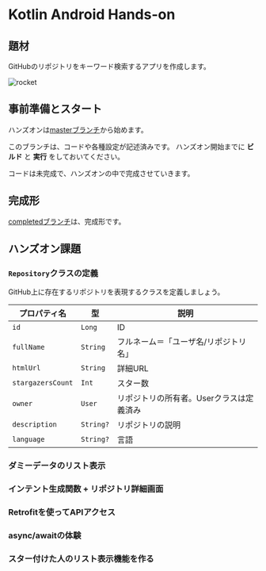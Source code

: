 # Kotlin Android Hands-on

## 題材

GitHubのリポジトリをキーワード検索するアプリを作成します。

![rocket](https://raw.github.com/ntaro/kotlin-android-hands-on/master/art/capture.gif)

## 事前準備とスタート

ハンズオンは[masterブランチ](https://github.com/ntaro/kotlin-android-hands-on)から始めます。

このブランチは、コードや各種設定が記述済みです。
ハンズオン開始までに **ビルド** と **実行** をしておいてください。

コードは未完成で、ハンズオンの中で完成させていきます。

## 完成形

[completedブランチ](https://github.com/ntaro/kotlin-android-hands-on/tree/completed)は、完成形です。

## ハンズオン課題

### `Repository`クラスの定義

GitHub上に存在するリポジトリを表現するクラスを定義しましょう。

プロパティ名|型|説明
---|---|---
`id`|`Long`|ID
`fullName`|`String`|フルネーム＝「ユーザ名/リポジトリ名」
`htmlUrl`|`String`|詳細URL
`stargazersCount`|`Int`|スター数
`owner`|`User`|リポジトリの所有者。Userクラスは定義済み
`description`|`String?`|リポジトリの説明
`language`|`String?`|言語

### ダミーデータのリスト表示

### インテント生成関数 + リポジトリ詳細画面

### Retrofitを使ってAPIアクセス

### async/awaitの体験

### スター付けた人のリスト表示機能を作る